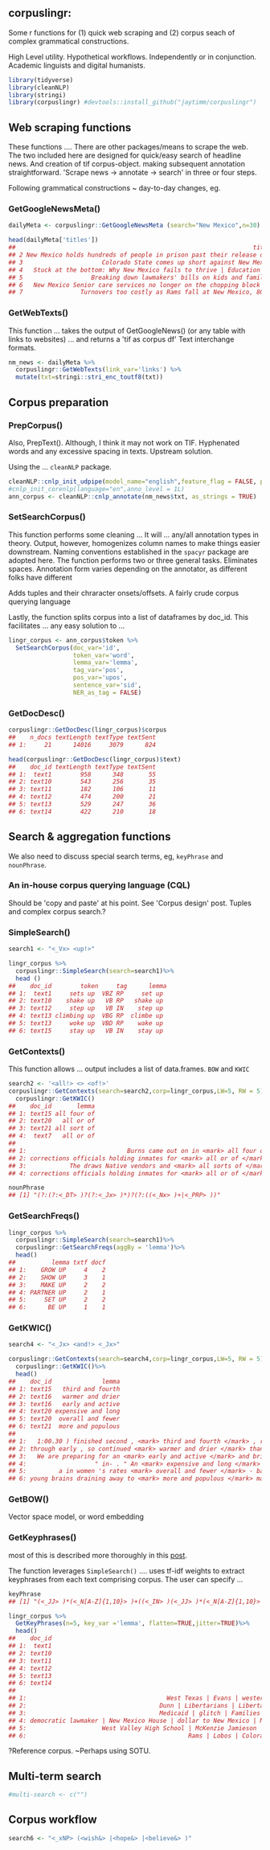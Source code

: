 corpuslingr:
------------

Some r functions for (1) quick web scraping and (2) corpus seach of complex grammatical constructions.

High Level utility. Hypothetical workflows. Independently or in conjunction. Academic linguists and digital humanists.

``` r
library(tidyverse)
library(cleanNLP)
library(stringi)
library(corpuslingr) #devtools::install_github("jaytimm/corpuslingr")
```

Web scraping functions
----------------------

These functions .... There are other packages/means to scrape the web. The two included here are designed for quick/easy search of headline news. And creation of tif corpus-object. making subsequent annotation straightforward. 'Scrape news -&gt; annotate -&gt; search' in three or four steps.

Following grammatical constructions ~ day-to-day changes, eg.

### GetGoogleNewsMeta()

``` r
dailyMeta <- corpuslingr::GetGoogleNewsMeta (search="New Mexico",n=30)

head(dailyMeta['titles'])
##                                                                  titles
## 2 New Mexico holds hundreds of people in prison past their release date
## 3                      Colorado State comes up short against New Mexico
## 4   Stuck at the bottom: Why New Mexico fails to thrive | Education ...
## 5                   Breaking down lawmakers' bills on kids and families
## 6   New Mexico Senior care services no longer on the chopping block ...
## 7                Turnovers too costly as Rams fall at New Mexico, 80-65
```

### GetWebTexts()

This function ... takes the output of GetGoogleNews() (or any table with links to websites) ... and returns a 'tif as corpus df' Text interchange formats.

``` r
nm_news <- dailyMeta %>% 
  corpuslingr::GetWebTexts(link_var='links') %>%
  mutate(txt=stringi::stri_enc_toutf8(txt))
```

Corpus preparation
------------------

### PrepCorpus()

Also, PrepText(). Although, I think it may not work on TIF. Hyphenated words and any excessive spacing in texts. Upstream solution.

Using the ... `cleanNLP` package.

``` r
cleanNLP::cnlp_init_udpipe(model_name="english",feature_flag = FALSE, parser = "none") 
#cnlp_init_corenlp(language="en",anno_level = 1L)
ann_corpus <- cleanNLP::cnlp_annotate(nm_news$txt, as_strings = TRUE) 
```

### SetSearchCorpus()

This function performs some cleaning ... It will ... any/all annotation types in theory. Output, however, homogenizes column names to make things easier downstream. Naming conventions established in the `spacyr` package are adopted here. The function performs two or three general tasks. Eliminates spaces. Annotation form varies depending on the annotator, as different folks have different

Adds tuples and their chraracter onsets/offsets. A fairly crude corpus querying language

Lastly, the function splits corpus into a list of dataframes by doc\_id. This facilitates ... any easy solution to ...

``` r
lingr_corpus <- ann_corpus$token %>%
  SetSearchCorpus(doc_var='id', 
                  token_var='word', 
                  lemma_var='lemma', 
                  tag_var='pos', 
                  pos_var='upos',
                  sentence_var='sid',
                  NER_as_tag = FALSE)
```

### GetDocDesc()

``` r
corpuslingr::GetDocDesc(lingr_corpus)$corpus
##    n_docs textLength textType textSent
## 1:     21      14016     3079      824
```

``` r
head(corpuslingr::GetDocDesc(lingr_corpus)$text)
##    doc_id textLength textType textSent
## 1:  text1        958      348       55
## 2: text10        543      256       35
## 3: text11        182      106       11
## 4: text12        474      200       21
## 5: text13        529      247       36
## 6: text14        422      210       18
```

Search & aggregation functions
------------------------------

We also need to discuss special search terms, eg, `keyPhrase` and `nounPhrase`.

### An in-house corpus querying language (CQL)

Should be 'copy and paste' at his point. See 'Corpus design' post. Tuples and complex corpus search.?

### SimpleSearch()

``` r
search1 <- "<_Vx> <up!>"

lingr_corpus %>%
  corpuslingr::SimpleSearch(search=search1)%>%
  head ()
##    doc_id        token     tag      lemma
## 1:  text1     sets up  VBZ RP     set up 
## 2: text10    shake up   VB RP   shake up 
## 3: text12     step up   VB IN    step up 
## 4: text13 climbing up  VBG RP  climbe up 
## 5: text13     woke up  VBD RP    wake up 
## 6: text15     stay up   VB IN    stay up
```

### GetContexts()

This function allows ... output includes a list of data.frames. `BOW` and `KWIC`

``` r
search2 <- '<all!> <> <of!>'
corpuslingr::GetContexts(search=search2,corp=lingr_corpus,LW=5, RW = 5)%>%
  corpuslingr::GetKWIC()
##    doc_id       lemma
## 1: text15 all four of
## 2: text20   all or of
## 3: text21 all sort of
## 4:  text7   all or of
##                                                                                              kwic
## 1:                            Burns came out on in <mark> all four of </mark> her events on the ,
## 2: corrections officials holding inmates for <mark> all or of </mark> their terms - often because
## 3:            The draws Native vendors and <mark> all sorts of </mark> visitors from far and wide
## 4: corrections officials holding inmates for <mark> all or of </mark> their terms - often because
```

``` r
nounPhrase
## [1] "(?:(?:<_DT> )?(?:<_Jx> )*)?(?:((<_Nx> )+|<_PRP> ))"
```

### GetSearchFreqs()

``` r
lingr_corpus %>%
  corpuslingr::SimpleSearch(search=search1)%>%
  corpuslingr::GetSearchFreqs(aggBy = 'lemma')%>%
  head()
##          lemma txtf docf
## 1:    GROW UP     4    2
## 2:    SHOW UP     3    1
## 3:    MAKE UP     2    2
## 4: PARTNER UP     2    1
## 5:     SET UP     2    2
## 6:      BE UP     1    1
```

### GetKWIC()

``` r
search4 <- "<_Jx> <and!> <_Jx>"

corpuslingr::GetContexts(search=search4,corp=lingr_corpus,LW=5, RW = 5)%>%
  corpuslingr::GetKWIC()%>%
  head()
##    doc_id              lemma
## 1: text15   third and fourth
## 2: text16   warmer and drier
## 3: text16   early and active
## 4: text20 expensive and long
## 5: text20  overall and fewer
## 6: text21  more and populous
##                                                                                     kwic
## 1:   1:00.30 ) finished second , <mark> third and fourth </mark> , respectively , at the
## 2: through early , so continued <mark> warmer and drier </mark> than normal , " Fontenot
## 3:   We are preparing for an <mark> early and active </mark> and bringing some and crews
## 4:                   " in- . " An <mark> expensive and long </mark> - , it routinely has
## 5:         a in women 's rates <mark> overall and fewer </mark> - based options for them
## 6: young brains draining away to <mark> more and populous </mark> markets . But there 's
```

### GetBOW()

Vector space model, or word embedding

### GetKeyphrases()

most of this is described more thoroughly in this [post]().

The function leverages `SimpleSearch()` .... uses tf-idf weights to extract keyphrases from each text comprising corpus. The user can specify ...

``` r
keyPhrase
## [1] "(<_JJ> )*(<_N[A-Z]{1,10}> )+((<_IN> )(<_JJ> )*(<_N[A-Z]{1,10}> )+)?"
```

``` r
lingr_corpus %>%
  GetKeyPhrases(n=5, key_var ='lemma', flatten=TRUE,jitter=TRUE)%>%
  head()
##    doc_id
## 1:  text1
## 2: text10
## 3: text11
## 4: text12
## 5: text13
## 6: text14
##                                                                                      keyphrases
## 1:                                       West Texas | Evans | western New Mexico | Buffs | WNm 
## 2:                                     Dunn | Libertarians | Libertarian | party | Republicans 
## 3:                                     Medicaid | glitch | Families Department | Youth | child 
## 4: democratic lawmaker | New Mexico House | dollar to New Mexico | Maestas | Russell Contreras 
## 5:                     West Valley High School | McKenzie Jamieson | Yakima | light | dinosaur 
## 6:                                             Rams | Lobos | Colorado State | point | rebound
```

?Reference corpus.
~Perhaps using SOTU.

Multi-term search
-----------------

``` r
#multi-search <- c("")
```

Corpus workflow
---------------

``` r
search6 <- "<_xNP> (<wish&> |<hope&> |<believe&> )"
```
